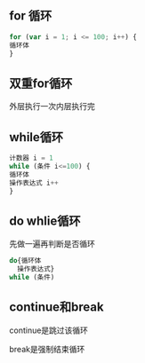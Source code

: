## for 循环

```js
for (var i = 1; i <= 100; i++) {
循环体
}
```

## 双重for循环

外层执行一次内层执行完

## while循环

```js
计数器 i = 1
while (条件 i<=100) {
循环体
操作表达式 i++
}
```

## do whlie循环

先做一遍再判断是否循环

```js
do{循环体
  操作表达式}
while (条件)
```

## continue和break

continue是跳过该循环

break是强制结束循环